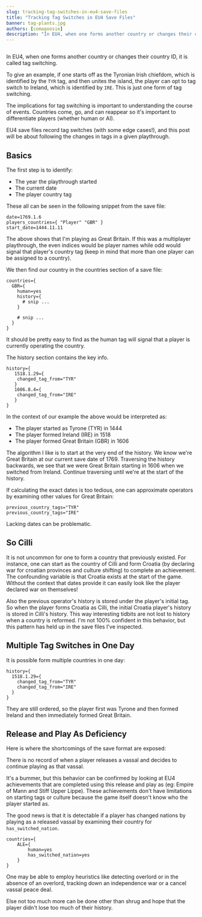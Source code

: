 ```yaml
---
slug: tracking-tag-switches-in-eu4-save-files
title: "Tracking Tag Switches in EU4 Save Files"
banner: tag-plants.jpg
authors: [comagoosie]
description: "In EU4, when one forms another country or changes their country ID, it is called tag switching. The implications for tag switching is important to understanding the course of events. Countries come, go, and can reappear so it's important to differentiate players. EU4 save files record tag switches (with some edge cases!), and this post will be about following the changes in tags in a given playthrough."
---
```


<div style={{textAlign: "center"}}>
  <img alt="" width={512} height={205} src={require("./tag-plants.jpg").default} />
</div>

In EU4, when one forms another country or changes their country ID, it is called tag switching.

To give an example, if one starts off as the Tyronian Irish chiefdom, which is identified by the `TYR` tag, and then unites the island, the player can opt to tag switch to Ireland, which is identified by `IRE`. This is just one form of tag switching.

<!--truncate-->

The implications for tag switching is important to understanding the course of events. Countries come, go, and can reappear so it's important to differentiate players (whether human or AI). 

EU4 save files record tag switches (with some edge cases!), and this post will be about following the changes in tags in a given playthrough.

## Basics

The first step is to identify:

- The year the playthrough started
- The current date
- The player country tag

These all can be seen in the following snippet from the save file:

```plain
date=1769.1.6
players_countries={ "Player" "GBR" }
start_date=1444.11.11
```

The above shows that I'm playing as Great Britain. If this was a multiplayer playthrough, the even indices would be player names while odd would signal that player's country tag (keep in mind that more than one player can be assigned to a country).

We then find our country in the countries section of a save file:

```plain
countries={
  GBR={
    human=yes
    history={
      # snip ...
    }

    # snip ...
  }
}
```

It should be pretty easy to find as the human tag will signal that a player is currently operating the country.

The history section contains the key info.

```plain
history={
   1518.1.29={
    changed_tag_from="TYR"
   }
   1606.8.4={
    changed_tag_from="IRE"
   }
}
```

In the context of our example the above would be interpreted as:

- The player started as Tyrone (TYR) in 1444
- The player formed Ireland (IRE) in 1518
- The player formed Great Britain (GBR) in 1606

The algorithm I like is to start at the very end of the history. We know we're Great Britain at our current save date of 1769. Traversing the history backwards, we see that we were Great Britain starting in 1606 when we switched from Ireland. Continue traversing until we're at the start of the history.

If calculating the exact dates is too tedious, one can approximate operators by examining other values for Great Britain:

```plain
previous_country_tags="TYR"
previous_country_tags="IRE"
```

Lacking dates can be problematic.

## So Cilli

It is not uncommon for one to form a country that previously existed. For instance, one can start as the country of Cilli and form Croatia (by declaring war for croatian provinces and culture shifting) to complete an achievement. The confounding variable is that Croatia exists at the start of the game. Without the context that dates provide it can easily look like the player declared war on themselves!

Also the previous operator's history is stored under the player's initial tag. So when the player forms Croatia as Cilli, the initial Croatia player's history is stored in Cilli's history. This way interesting tidbits are not lost to history when a country is reformed. I'm not 100% confident in this behavior, but this pattern has held up in the save files I've inspected.

## Multiple Tag Switches in One Day

It is possible form multiple countries in one day:

```plain
history={
  1518.1.29={
    changed_tag_from="TYR"
    changed_tag_from="IRE"
  }
}
```

They are still ordered, so the player first was Tyrone and then formed Ireland and then immediately formed Great Britain. 

## Release and Play As Deficiency

Here is where the shortcomings of the save format are exposed:

There is no record of when a player releases a vassal and decides to continue playing as that vassal.

It's a bummer, but this behavior can be confirmed by looking at EU4 achievements that are completed using this release and play as (eg: Empire of Mann and Stiff Upper Lippe). These achievements don't have limitations on starting tags or culture because the game itself doesn't know who the player started as.

The good news is that it is detectable if a player has changed nations by playing as a released vassal by examining their country for `has_switched_nation`.

```plain
countries={
    ALE={
        human=yes
        has_switched_nation=yes
    }
}
```

One may be able to employ heuristics like detecting overlord or in the absence of an overlord, tracking down an independence war or a cancel vassal peace deal.

Else not too much more can be done other than shrug and hope that the player didn't lose too much of their history. 
